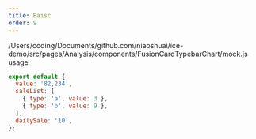 ```yaml
---
title: Baisc
order: 9
---
```


/Users/coding/Documents/github.com/niaoshuai/ice-demo/src/pages/Analysis/components/FusionCardTypebarChart/mock.js usage
```jsx
export default {
  value: '82,234',
  saleList: [
    { type: 'a', value: 3 },
    { type: 'b', value: 9 },
  ],
  dailySale: '10',
};
```